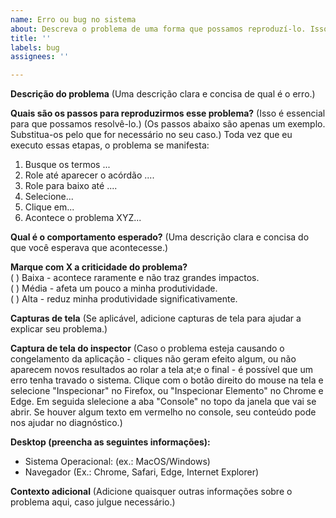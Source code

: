 ```yaml
---
name: Erro ou bug no sistema
about: Descreva o problema de uma forma que possamos reproduzí-lo. Isso é essencial para encontrarmos a solução.
title: ''
labels: bug
assignees: ''

---
```


**Descrição do problema**
(Uma descrição clara e concisa de qual é o erro.)

**Quais são os passos para reproduzirmos esse problema?**
(Isso é essencial para que possamos resolvê-lo.)
(Os passos abaixo são apenas um exemplo. Substitua-os pelo que for necessário no seu caso.)
Toda vez que eu executo essas etapas, o problema se manifesta:
1. Busque os termos ...
2. Role até aparecer o acórdão ....
3. Role para baixo até ....
4. Selecione...
5. Clique em...
6. Acontece o problema XYZ...

**Qual é o comportamento esperado?**
(Uma descrição clara e concisa do que você esperava que acontecesse.)

**Marque com X a criticidade do problema?**  
( ) Baixa - acontece raramente e não traz grandes impactos.  
( ) Média - afeta um pouco a minha produtividade.  
( ) Alta - reduz minha produtividade significativamente.  

**Capturas de tela**
(Se aplicável, adicione capturas de tela para ajudar a explicar seu problema.)

**Captura de tela do inspector**
(Caso o problema esteja causando o congelamento da aplicação - cliques não geram efeito algum, ou não aparecem novos resultados ao rolar a tela at;e o final - é possível que um erro tenha travado o sistema. Clique com o botão direito do mouse na tela e selecione "Inspecionar" no Firefox, ou "Inspecionar Elemento" no Chrome e Edge. Em seguida slelecione a aba "Console" no topo da janela que vai se abrir. Se houver algum texto em vermelho no console, seu conteúdo pode nos ajudar no diagnóstico.)

**Desktop (preencha as seguintes informações):**
  - Sistema Operacional: (ex.: MacOS/Windows)
  - Navegador (Ex.: Chrome, Safari, Edge, Internet Explorer)

**Contexto adicional**
(Adicione quaisquer outras informações sobre o problema aqui, caso julgue necessário.)
